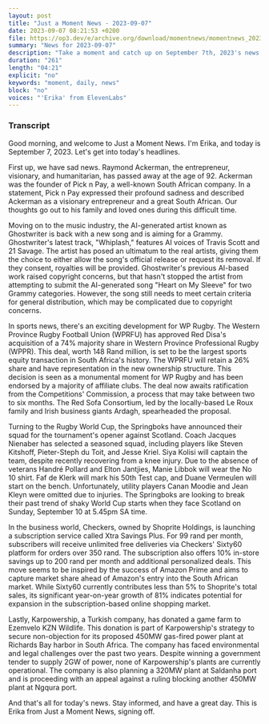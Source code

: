 ```yaml
---
layout: post
title: "Just a Moment News - 2023-09-07"
date: 2023-09-07 08:21:53 +0200
file: https://op3.dev/e/archive.org/download/momentnews/momentnews_2023-09-07.mp3
summary: "News for 2023-09-07"
description: "Take a moment and catch up on September 7th, 2023's news."
duration: "261"
length: "04:21"
explicit: "no"
keywords: "moment, daily, news"
block: "no"
voices: "'Erika' from ElevenLabs"
---
```


### Transcript

Good morning, and welcome to Just a Moment News. I'm Erika, and today is September 7, 2023. Let's get into today's headlines.

First up, we have sad news. Raymond Ackerman, the entrepreneur, visionary, and humanitarian, has passed away at the age of 92. Ackerman was the founder of Pick n Pay, a well-known South African company. In a statement, Pick n Pay expressed their profound sadness and described Ackerman as a visionary entrepreneur and a great South African. Our thoughts go out to his family and loved ones during this difficult time.

Moving on to the music industry, the AI-generated artist known as Ghostwriter is back with a new song and is aiming for a Grammy. Ghostwriter's latest track, "Whiplash," features AI voices of Travis Scott and 21 Savage. The artist has posed an ultimatum to the real artists, giving them the choice to either allow the song's official release or request its removal. If they consent, royalties will be provided. Ghostwriter's previous AI-based work raised copyright concerns, but that hasn't stopped the artist from attempting to submit the AI-generated song "Heart on My Sleeve" for two Grammy categories. However, the song still needs to meet certain criteria for general distribution, which may be complicated due to copyright concerns.

In sports news, there's an exciting development for WP Rugby. The Western Province Rugby Football Union (WPRFU) has approved Red Disa's acquisition of a 74% majority share in Western Province Professional Rugby (WPPR). This deal, worth 148 Rand million, is set to be the largest sports equity transaction in South Africa's history. The WPRFU will retain a 26% share and have representation in the new ownership structure. This decision is seen as a monumental moment for WP Rugby and has been endorsed by a majority of affiliate clubs. The deal now awaits ratification from the Competitions' Commission, a process that may take between two to six months. The Red Sofa Consortium, led by the locally-based Le Roux family and Irish business giants Ardagh, spearheaded the proposal.

Turning to the Rugby World Cup, the Springboks have announced their squad for the tournament's opener against Scotland. Coach Jacques Nienaber has selected a seasoned squad, including players like Steven Kitshoff, Pieter-Steph du Toit, and Jesse Kriel. Siya Kolisi will captain the team, despite recently recovering from a knee injury. Due to the absence of veterans Handré Pollard and Elton Jantjies, Manie Libbok will wear the No 10 shirt. Faf de Klerk will mark his 50th Test cap, and Duane Vermeulen will start on the bench. Unfortunately, utility players Canan Moodie and Jean Kleyn were omitted due to injuries. The Springboks are looking to break their past trend of shaky World Cup starts when they face Scotland on Sunday, September 10 at 5.45pm SA time.

In the business world, Checkers, owned by Shoprite Holdings, is launching a subscription service called Xtra Savings Plus. For 99 rand per month, subscribers will receive unlimited free deliveries via Checkers' Sixty60 platform for orders over 350 rand. The subscription also offers 10% in-store savings up to 200 rand per month and additional personalized deals. This move seems to be inspired by the success of Amazon Prime and aims to capture market share ahead of Amazon's entry into the South African market. While Sixty60 currently contributes less than 5% to Shoprite's total sales, its significant year-on-year growth of 81% indicates potential for expansion in the subscription-based online shopping market.

Lastly, Karpowership, a Turkish company, has donated a game farm to Ezemvelo KZN Wildlife. This donation is part of Karpowership's strategy to secure non-objection for its proposed 450MW gas-fired power plant at Richards Bay harbor in South Africa. The company has faced environmental and legal challenges over the past two years. Despite winning a government tender to supply 2GW of power, none of Karpowership's plants are currently operational. The company is also planning a 320MW plant at Saldanha port and is proceeding with an appeal against a ruling blocking another 450MW plant at Ngqura port.

And that's all for today's news. Stay informed, and have a great day. This is Erika from Just a Moment News, signing off.
